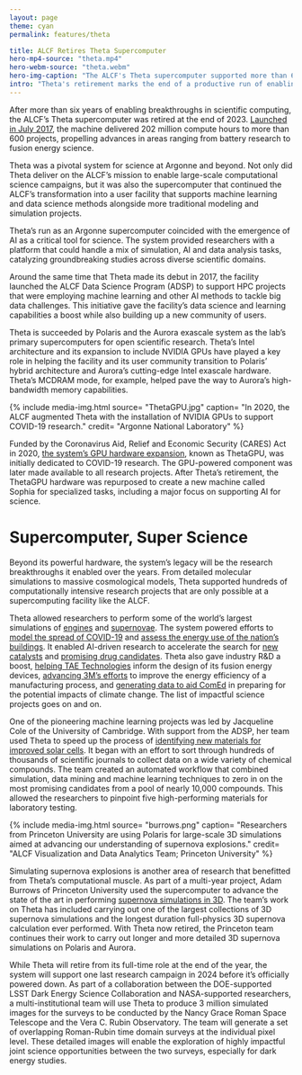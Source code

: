 ```yaml
---
layout: page
theme: cyan
permalink: features/theta

title: ALCF Retires Theta Supercomputer
hero-mp4-source: "theta.mp4"
hero-webm-source: "theta.webm"
hero-img-caption: "The ALCF's Theta supercomputer supported more than 600 research projects before being retired at the end of 2023."
intro: "Theta's retirement marks the end of a productive run of enabling groundbreaking research across diverse fields, including materials discovery, supernova simulations, and AI for science."
---
```



After more than six years of enabling breakthroughs in scientific computing, the ALCF’s Theta supercomputer was retired at the end of 2023. [Launched in July 2017](www.alcf.anl.gov/news/argonnes-theta-supercomputer-goes-online), the machine delivered 202 million compute hours to more than 600 projects, propelling advances in areas ranging from battery research to fusion energy science.

Theta was a pivotal system for science at Argonne and beyond. Not only did Theta deliver on the ALCF’s mission to enable large-scale computational science campaigns, but it was also the supercomputer that continued the ALCF’s transformation into a user facility that supports machine learning and data science methods alongside more traditional modeling and simulation projects.

Theta’s run as an Argonne supercomputer coincided with the emergence of AI as a critical tool for science. The system provided researchers with a platform that could handle a mix of simulation, AI and data analysis tasks, catalyzing groundbreaking studies across diverse scientific domains.  

Around the same time that Theta made its debut in 2017, the facility launched the ALCF Data Science Program (ADSP) to support HPC projects that were employing machine learning and other AI methods to tackle big data challenges. This initiative gave the facility’s data science and learning capabilities a boost while also building up a new community of users.

Theta is succeeded by Polaris and the Aurora exascale system as the lab’s primary supercomputers for open scientific research. Theta’s Intel architecture and its expansion to include NVIDIA GPUs have played a key role in helping the facility and its user community transition to Polaris’ hybrid architecture and Aurora’s cutting-edge Intel exascale hardware. Theta’s MCDRAM mode, for example, helped pave the way to Aurora’s high-bandwidth memory capabilities. 

{% include media-img.html
   source= "ThetaGPU.jpg"
   caption= "In 2020, the ALCF augmented Theta with the installation of NVIDIA GPUs to support COVID-19 research."
   credit= "Argonne National Laboratory"
%}

Funded by the Coronavirus Aid, Relief and Economic Security (CARES) Act in 2020, [the system’s GPU hardware expansion](www.alcf.anl.gov/news/argonne-augments-theta-supercomputer-gpus-accelerate-coronavirus-research), known as ThetaGPU, was initially dedicated to COVID-19 research. The GPU-powered component was later made available to all research projects. After Theta’s retirement, the ThetaGPU hardware was repurposed to create a new machine called Sophia for specialized tasks, including a major focus on supporting AI for science. 

# Supercomputer, Super Science

Beyond its powerful hardware, the system’s legacy will be the research breakthroughs it enabled over the years. From detailed molecular simulations to massive cosmological models, Theta supported hundreds of computationally intensive research projects that are only possible at a supercomputing facility like the ALCF. 

Theta allowed researchers to perform some of the world’s largest simulations of [engines](www.alcf.anl.gov/news/argonne-conducts-largest-ever-simulation-flow-inside-internal-combustion-engine) and [supernovae](www.alcf.anl.gov/news/largest-collection-3d-supernova-simulations-leads-new-insights-explosion-dynamics). The system powered efforts to [model the spread of COVID-19](www.alcf.anl.gov/news/argonne-epidemiological-supercomputing-model-showcases-innovation) and [assess the energy use of the nation’s buildings](www.alcf.anl.gov/news/argonne-supercomputing-resources-power-energy-savings-analysis). It enabled AI-driven research to accelerate the search for [new catalysts](www.alcf.anl.gov/news/machine-learning-model-speeds-assessing-catalysts-decarbonization-technology-months) and [promising drug candidates](www.alcf.anl.gov/news/researchers-leverage-argonne-s-theta-supercomputer-identify-covid-19-targets-and-therapeutics). Theta also gave industry R&D a boost, [helping TAE Technologies](www.alcf.anl.gov/news/argonne-and-tae-technologies-heating-plasma-energy-research) inform the design of its fusion energy devices, [advancing 3M’s efforts](www.alcf.anl.gov/news/new-machine-learning-simulations-reduce-energy-need-mask-fabrics-other-materials) to improve the energy efficiency of a manufacturing process, and [generating data to aid ComEd](www.alcf.anl.gov/news/comed-report-shows-how-science-and-supercomputers-help-utilities-adapt-climate-change) in preparing for the potential impacts of climate change. The list of impactful science projects goes on and on.

One of the pioneering machine learning projects was led by Jacqueline Cole of the University of Cambridge. With support from the ADSP, her team used Theta to speed up the process of [identifying new materials for improved solar cells](www.alcf.anl.gov/news/scientists-use-machine-learning-identify-high-performing-solar-materials). It began with an effort to sort through hundreds of thousands of scientific journals to collect data on a wide variety of chemical compounds. The team created an automated workflow that combined simulation, data mining and machine learning techniques to zero in on the most promising candidates from a pool of nearly 10,000 compounds. This allowed the researchers to pinpoint five high-performing materials for laboratory testing.

{% include media-img.html
   source= "burrows.png"
   caption= "Researchers from Princeton University are using Polaris for large-scale 3D simulations aimed at advancing our understanding of supernova explosions."
   credit= "ALCF Visualization and Data Analytics Team; Princeton University"
%}

Simulating supernova explosions is another area of research that benefitted from Theta’s computational muscle. As part of a multi-year project, Adam Burrows of Princeton University used the supercomputer to advance the state of the art in performing [supernova simulations in 3D](www.alcf.anl.gov/news/simulating-supernova-explosions-3d). The team’s work on Theta has included carrying out one of the largest collections of 3D supernova simulations and the longest duration full-physics 3D supernova calculation ever performed. With Theta now retired, the Princeton team continues their work to carry out longer and more detailed 3D supernova simulations on Polaris and Aurora. 

While Theta will retire from its full-time role at the end of the year, the system will support one last research campaign in 2024 before it’s officially powered down. As part of a collaboration between the DOE-supported LSST Dark Energy Science Collaboration and NASA-supported researchers, a multi-institutional team will use Theta to produce 3 million simulated images for the surveys to be conducted by the Nancy Grace Roman Space Telescope and the Vera C. Rubin Observatory. The team will generate a set of overlapping Roman-Rubin time domain surveys at the individual pixel level. These detailed images will enable the exploration of highly impactful joint science opportunities between the two surveys, especially for dark energy studies.
